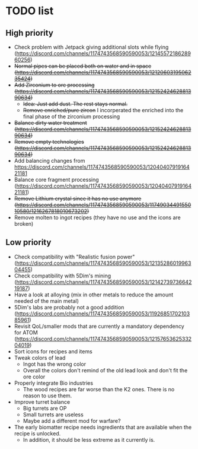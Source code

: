 # TODO list
## High priority
- Check problem with Jetpack giving additional slots while flying (https://discord.com/channels/1174743568590590053/1214557218628960256)
- ~~Normal pipes can be placed both on water and in space (https://discord.com/channels/1174743568590590053/1212060319506235424)~~
- ~~Add Zirconium to ore processing (https://discord.com/channels/1174743568590590053/1215242462881390634)~~
  - ~~Idea: Just add dust. The rest stays normal.~~
  - ~~Remove enriched/pure zircon~~ I incorperated the enriched into the final phase of the zirconium processing
- ~~Balance dirty water treatment (https://discord.com/channels/1174743568590590053/1215242462881390634)~~
- ~~Remove empty technologies (https://discord.com/channels/1174743568590590053/1215242462881390634)~~
- Add balancing changes from https://discord.com/channels/1174743568590590053/1204040791916421181
- Balance core fragment processing (https://discord.com/channels/1174743568590590053/1204040791916421181)
- ~~Remove Lithium crystal since it has no use anymore (https://discord.com/channels/1174743568590590053/1174903449155010580/1216267818010673202)~~
- Remove molten to ingot recipes (they have no use and the icons are broken)

## Low priority
- Check compatibility with "Realistic fusion power" (https://discord.com/channels/1174743568590590053/1213528601996304455)
- Check compatibility with 5Dim's mining (https://discord.com/channels/1174743568590590053/1214273973664219187)
- Have a look at alloying (mix in other metals to reduce the amount needed of the main metal)
- 5Dim's labs are probably not a good addition (https://discord.com/channels/1174743568590590053/1192685170210385961)
- Revisit QoL/smaller mods that are currently a mandatory dependency for ATOM (https://discord.com/channels/1174743568590590053/1215765362533204019)
- Sort icons for recipes and items
- Tweak colors of lead
  - Ingot has the wrong color
  - Overall the colors don't remind of the old lead look and don't fit the ore color
- Properly integrate Bio industries
  - The wood recipes are far worse than the K2 ones. There is no reason to use them.
- Improve turret balance
  - Big turrets are OP
  - Small turrets are useless
  - Maybe add a different mod for warfare?
- The early biomatter recipe needs ingredients that are available when the recipe is unlocked.
  - In addition, it should be less extreme as it currently is.